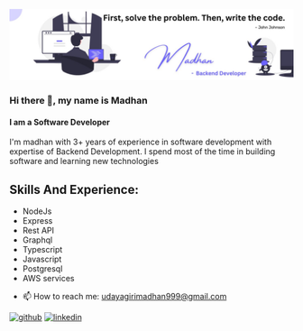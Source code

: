 ![I am a Software Developer](https://github.com/madhan999/madhan999/blob/main/banner.jpeg)
### Hi there 👋, my name is Madhan
#### I am a Software Developer

I'm madhan with 3+ years of experience in software development with expertise of Backend Development. I spend most of the time in building software and learning new technologies

## Skills And Experience:
* NodeJs
* Express
* Rest API
* Graphql
* Typescript
* Javascript
* Postgresql
* AWS services

- 📫 How to reach me: udayagirimadhan999@gmail.com 


[<img src='https://cdn.jsdelivr.net/npm/simple-icons@3.0.1/icons/github.svg' alt='github' height='40'>](https://github.com/madhan999)  [<img src='https://cdn.jsdelivr.net/npm/simple-icons@3.0.1/icons/linkedin.svg' alt='linkedin' height='40'>](https://www.linkedin.com/in/madhan-u/)  

